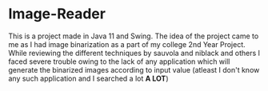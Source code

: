 # Image-Reader
This is a project made in Java 11 and Swing. 
The idea of the project came to me as I had image binarization as a part of my college 2nd Year Project. While reviewing the 
different techniques by sauvola and niblack and others I faced severe trouble owing to the lack of any application which will 
generate the binarized images according to input value (atleast I don't know any such application and I searched a lot 
<bold><strong>A LOT</strong></bold>)
